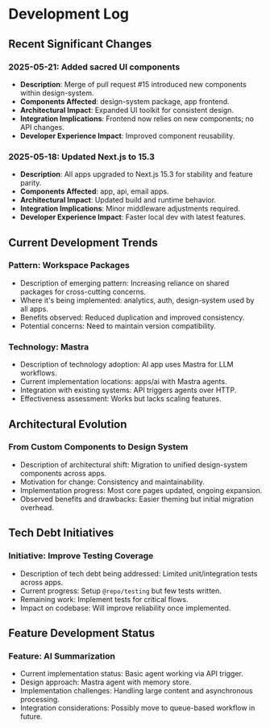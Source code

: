 # Development Log

## Recent Significant Changes

### 2025-05-21: Added sacred UI components
- **Description**: Merge of pull request #15 introduced new components within design-system.
- **Components Affected**: design-system package, app frontend.
- **Architectural Impact**: Expanded UI toolkit for consistent design.
- **Integration Implications**: Frontend now relies on new components; no API changes.
- **Developer Experience Impact**: Improved component reusability.

### 2025-05-18: Updated Next.js to 15.3
- **Description**: All apps upgraded to Next.js 15.3 for stability and feature parity.
- **Components Affected**: app, api, email apps.
- **Architectural Impact**: Updated build and runtime behavior.
- **Integration Implications**: Minor middleware adjustments required.
- **Developer Experience Impact**: Faster local dev with latest features.

## Current Development Trends

### Pattern: Workspace Packages
- Description of emerging pattern: Increasing reliance on shared packages for cross-cutting concerns.
- Where it's being implemented: analytics, auth, design-system used by all apps.
- Benefits observed: Reduced duplication and improved consistency.
- Potential concerns: Need to maintain version compatibility.

### Technology: Mastra
- Description of technology adoption: AI app uses Mastra for LLM workflows.
- Current implementation locations: apps/ai with Mastra agents.
- Integration with existing systems: API triggers agents over HTTP.
- Effectiveness assessment: Works but lacks scaling features.

## Architectural Evolution

### From Custom Components to Design System
- Description of architectural shift: Migration to unified design-system components across apps.
- Motivation for change: Consistency and maintainability.
- Implementation progress: Most core pages updated, ongoing expansion.
- Observed benefits and drawbacks: Easier theming but initial migration overhead.

## Tech Debt Initiatives

### Initiative: Improve Testing Coverage
- Description of tech debt being addressed: Limited unit/integration tests across apps.
- Current progress: Setup `@repo/testing` but few tests written.
- Remaining work: Implement tests for critical flows.
- Impact on codebase: Will improve reliability once implemented.

## Feature Development Status

### Feature: AI Summarization
- Current implementation status: Basic agent working via API trigger.
- Design approach: Mastra agent with memory store.
- Implementation challenges: Handling large content and asynchronous processing.
- Integration considerations: Possibly move to queue-based workflow in future.
